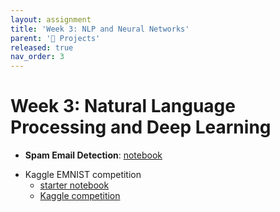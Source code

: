 ```yaml
---
layout: assignment
title: 'Week 3: NLP and Neural Networks'
parent: '📝 Projects'
released: true
nav_order: 3
---
```


# Week 3: Natural Language Processing and Deep Learning

- **Spam Email Detection**: [notebook][spam]

[spam]: https://drive.google.com/file/d/1LY36ywoZCGCdZBrUaA_TkPRsbW2sHtDv/view?usp=drive_link

<!-- - **KNN and Logistic Regression on Census Data**: [notebook (starter code)][knn-logistic-census]

- **Comparing Neural Network architectures for object classification**: [notebook (starter code)][neural-network-comparison]

[knn-logistic-census]: https://drive.google.com/file/d/1tcECS2hyiX40B0kLjE3yb37LcvjQ7GSS/view?usp=sharing
[neural-network-comparison]: https://colab.research.google.com/drive/19UTIGKEWdcvtarXxC_8mQk_Q1mFlv9WU?usp=sharing -->

- Kaggle EMNIST competition
  - [starter notebook][emnist-notebook]
  - [Kaggle competition][emnist]

[emnist]: https://www.kaggle.com/t/9818dd9f8147490785fa55fce9a79f7d
[emnist-notebook]: https://drive.google.com/file/d/1KXLYUm79MxXTKQ7FvC05ySgYOI2ZaNnN/view?usp=sharing
